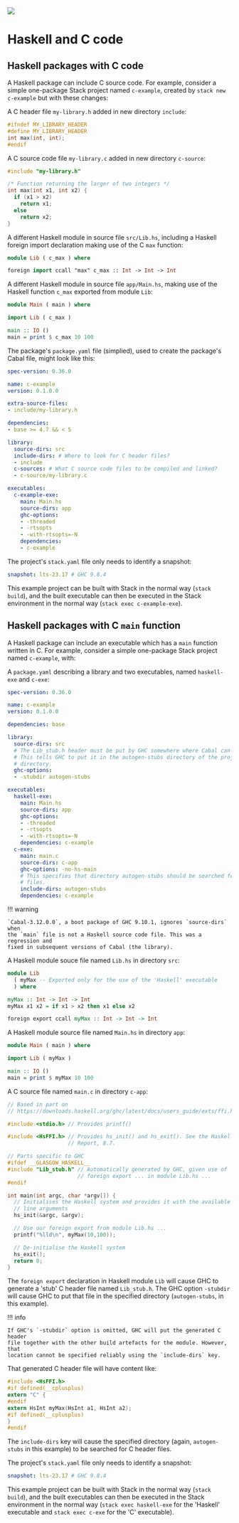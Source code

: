<div class="hidden-warning"><a href="https://docs.haskellstack.org/"><img src="https://cdn.jsdelivr.net/gh/commercialhaskell/stack/doc/img/hidden-warning.svg"></a></div>

# Haskell and C code

## Haskell packages with C code

A Haskell package can include C source code. For example, consider a simple
one-package Stack project named `c-example`, created by `stack new c-example`
but with these changes:

A C header file `my-library.h` added in new directory `include`:
~~~c
#ifndef MY_LIBRARY_HEADER
#define MY_LIBRARY_HEADER
int max(int, int);
#endif
~~~

A C source code file `my-library.c` added in new directory `c-source`:
~~~c
#include "my-library.h"

/* Function returning the larger of two integers */
int max(int x1, int x2) {
  if (x1 > x2)
    return x1;
  else
    return x2;
}
~~~

A different Haskell module in source file `src/Lib.hs`, including a Haskell
foreign import declaration making use of the C `max` function:
~~~haskell
module Lib ( c_max ) where

foreign import ccall "max" c_max :: Int -> Int -> Int
~~~

A different Haskell module in source file `app/Main.hs`, making use of the
Haskell function `c_max` exported from module `Lib`:
~~~haskell
module Main ( main ) where

import Lib ( c_max )

main :: IO ()
main = print $ c_max 10 100
~~~

The package's `package.yaml` file (simplied), used to create the package's
Cabal file, might look like this:
~~~yaml
spec-version: 0.36.0

name: c-example
version: 0.1.0.0

extra-source-files:
- include/my-library.h

dependencies:
- base >= 4.7 && < 5

library:
  source-dirs: src
  include-dirs: # Where to look for C header files?
  - include
  c-sources: # What C source code files to be compiled and linked?
  - c-source/my-library.c

executables:
  c-example-exe:
    main: Main.hs
    source-dirs: app
    ghc-options:
    - -threaded
    - -rtsopts
    - -with-rtsopts=-N
    dependencies:
    - c-example
~~~

The project's `stack.yaml` file only needs to identify a snapshot:
~~~yaml
snapshot: lts-23.17 # GHC 9.8.4
~~~

This example project can be built with Stack in the normal way (`stack build`),
and the built executable can then be executed in the Stack environment in the
normal way (`stack exec c-example-exe`).

## Haskell packages with C `main` function

A Haskell package can include an executable which has a `main` function written
in C. For example, consider a simple one-package Stack project named
`c-example`, with:

A `package.yaml` describing a library and two executables, named `haskell-exe`
and `c-exe`:

~~~yaml
spec-version: 0.36.0

name: c-example
version: 0.1.0.0

dependencies: base

library:
  source-dirs: src
  # The Lib_stub.h header must be put by GHC somewhere where Cabal can find it.
  # This tells GHC to put it in the autogen-stubs directory of the project
  # directory.
  ghc-options:
  - -stubdir autogen-stubs

executables:
  haskell-exe:
    main: Main.hs
    source-dirs: app
    ghc-options:
    - -threaded
    - -rtsopts
    - -with-rtsopts=-N
    dependencies: c-example
  c-exe:
    main: main.c
    source-dirs: c-app
    ghc-options: -no-hs-main
    # This specifies that directory autogen-stubs should be searched for header
    # files.
    include-dirs: autogen-stubs
    dependencies: c-example
~~~

!!! warning

    `Cabal-3.12.0.0`, a boot package of GHC 9.10.1, ignores `source-dirs` when
    the `main` file is not a Haskell source code file. This was a regression and
    fixed in subsequent versions of Cabal (the library).

A Haskell module souce file named `Lib.hs` in directory `src`:
~~~haskell
module Lib
  ( myMax -- Exported only for the use of the 'Haskell' executable
  ) where

myMax :: Int -> Int -> Int
myMax x1 x2 = if x1 > x2 then x1 else x2

foreign export ccall myMax :: Int -> Int -> Int
~~~

A Haskell module source file named `Main.hs` in directory `app`:
~~~haskell
module Main ( main ) where

import Lib ( myMax )

main :: IO ()
main = print $ myMax 10 100
~~~

A C source file named `main.c` in directory `c-app`:
~~~c
// Based in part on
// https://downloads.haskell.org/ghc/latest/docs/users_guide/exts/ffi.html#using-your-own-main

#include <stdio.h> // Provides printf()

#include <HsFFI.h> // Provides hs_init() and hs_exit(). See the Haskell 2010
                   // Report, 8.7.

// Parts specific to GHC
#ifdef __GLASGOW_HASKELL__
#include "Lib_stub.h" // Automatically generated by GHC, given use of
                      // foreign export ... in module Lib.hs ...
#endif

int main(int argc, char *argv[]) {
  // Initialises the Haskell system and provides it with the available command
  // line arguments
  hs_init(&argc, &argv);

  // Use our foreign export from module Lib.hs ...
  printf("%lld\n", myMax(10,100));

  // De-initialise the Haskell system
  hs_exit();
  return 0;
}
~~~

The `foreign export` declaration in Haskell module `Lib` will cause GHC to
generate a 'stub' C header file named `Lib_stub.h`. The GHC option `-stubdir`
will cause GHC to put that file in the specified directory (`autogen-stubs`, in
this example).

!!! info

    If GHC's `-stubdir` option is omitted, GHC will put the generated C header
    file together with the other build artefacts for the module. However, that
    location cannot be specified reliably using the `include-dirs` key.

That generated C header file will have content like:
~~~c
#include <HsFFI.h>
#if defined(__cplusplus)
extern "C" {
#endif
extern HsInt myMax(HsInt a1, HsInt a2);
#if defined(__cplusplus)
}
#endif
~~~

The `include-dirs` key will cause the specified directory (again,
`autogen-stubs` in this example) to be searched for C header files.

The project's `stack.yaml` file only needs to identify a snapshot:
~~~yaml
snapshot: lts-23.17 # GHC 9.8.4
~~~

This example project can be built with Stack in the normal way (`stack build`),
and the built executables can then be executed in the Stack environment in the
normal way (`stack exec haskell-exe` for the 'Haskell' executable and
`stack exec c-exe` for the 'C' executable).
